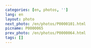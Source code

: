 ```yaml
---
categories: [en, photos, '']
lang: en
layout: photo
next_photo: /en/photos/P0000101.html
picname: P0000065
prev_photo: /en/photos/P0000064.html
tags: []
---
```

